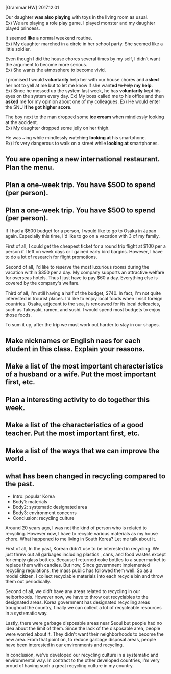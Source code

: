 [Grammar HW] 2017.12.01

Our daughter **was also playing** with toys in the living room as usual.  
Ex) We are playing a role play game. I played monster and my daughter played princess. 

It seemed **like** a normal weekend routine.  
Ex) My daughter marched in a circle in her school party. She seemed like a little soldier.

Even though I did the house chores several times by my self, I didn’t want the argument to become more serious.  
Ex) She wants the atmosphere to become vivid.
 
I promised I would **voluntarily** help her with our house chores and **asked** her not to yell at me but to let me know if she want**ed** ~~to help~~ **my help**.   
Ex) Since he messed up the system last week, he has **voluntarily** kept his eyes on the system every day. 
Ex) My boss called me to his office and then **asked** me for my opinion about one of my colleagues.
Ex) He would enter the SNU **if he got higher score**.

The boy next to the man dropped some **ice cream** when mindlessly looking at the accident.  
Ex) My daughter dropped some jelly on her thigh.

He was ~ing while mindlessly ~~watching~~ **looking at** his smartphone.  
Ex) It’s very dangerous to walk on a street while **looking at** smartphones.


## You are opening a new international restaurant. Plan the menu.
## Plan a one-week trip. You have $500 to spend (per person).
## Plan a one-week trip. You have $500 to spend (per person).

If I had a $500 budget for a person, I would like to go to Osaka in Japan again. Especially this time, I'd like to go on a vacation with 3 of my family. 

First of all, I could get the cheapest ticket for a round trip flight at $100 per a person if I left on week days or I gained early bird bargins. However, I have to do a lot of research for flight promotions.

Second of all, I'd like to reserve the most luxurious rooms during the vacation within $350 per a day. My company supports an attractive welfare for overseas hotels. Thus I just have to pay $60 a day. Everything else is covered by the company's welfare.

Third of all, I'm still having a half of the budget, $740. In fact, I'm not quite interested in trourist places. I'd like to enjoy local foods when I visit foreign countries. Osaka, adjecant to the sea, is renouwed for its local delicacies, such as Takoyaki, ramen, and sushi. I would spend most budgets to enjoy those foods. 

To sum it up, after the trip we must work out harder to stay in our shapes. 

## Make nicknames or English naes for each student in this class. Explain your reasons.
## Make a list of the most important characteristics of a husband or a wife. Put the most important first, etc.
## Plan a interesting activity to do together this week.
## Make a list of the characteristics of a good teacher. Put the most important first, etc.
## Make a list of the ways that we can improve the world.

## what has been changed in recycling compared to the past.

- Intro: popular Korea 
- Body1: materials
- Body2: systematic designated area
- Body3: environment concerns
- Conclusion: recycling culture


Around 20 years ago, I was not the kind of person who is related to recycling. However now, I have to recycle various materials as my house chore. What happened to me living in South Korea? Let me talk about it.

First of all, In the past, Korean didn't use to be interested in recycling. We just threw out all garbages including plastics , cans, and food wastes except for empty glass bottles. Because I returned coke bottles to a supermarket to replace them with candies. But now, Since govermnent implemented recycling regulations, the mass public has followed them well. So as a model citizen, I collect recyclable materials into each recycle bin and throw them out periodically.

Second of all, we did't have any areas related to recycling in our neiborhoods. However now, we have to throw out recyclables to the designated areas. Korea government has designated recycling areas troughout the country, finally we can collect a lot of recycleable resources in a systematic way.

Lastly, there were garbage disposable areas near Seoul but people had no idea about the limit of them. Since the lack of the disposable area, people were worried about it. They didn't want their neighborhoods to become the new area. From that point on, to reduce garbage disposal areas, people have been interested in our environments and recycling. 

In conclusion, we've developed our recycling culture in a systematic and environmental way. In contract to the other developed countries, I'm very proud of having such a great recycling culture in my country.
